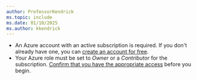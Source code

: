 ```yaml
---
author: ProfessorKendrick
ms.topic: include
ms.date: 01/10/2025
ms.author: kkendrick
---
```


- An Azure account with an active subscription is required. If you don't already have one, you can [create an account for free](https://azure.microsoft.com/free/). 
- Your Azure role must be set to *Owner* or a *Contributor* for the subscription. [Confirm that you have the appropriate access](../../role-based-access-control/check-access.md) before you begin.